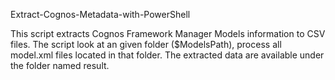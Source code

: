 Extract-Cognos-Metadata-with-PowerShell

This script extracts Cognos Framework Manager Models information to CSV files.
The script look at an given folder ($ModelsPath), process all model.xml files located in that folder. The extracted data are available under the folder named result.		
